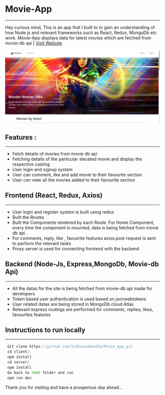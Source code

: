 # Movie-App
----
Hey curious mind,
This is an app that I built to  to gain an understanding of how Node js and relevant frameworks such as React, Redux, MongoDb etc work.  Movie-App displays data for latest movies which are fetched from movie-db api | [Visit Website](http://movie-app-sudhansu.herokuapp.com/)

![Movie-App](https://raw.githubusercontent.com/SudhansuBandha/Movie_App/master/client/public/images/Screenshot%20(11).png)


## Features :
----
- Fetch details of movies from movie db api
- Fetching details of the particular sleceted movie and display the respective casting
- User login and signup system
- User can comment, like and add movie to their favourite section
- User can view all the movies added to their favourite section



## Frontend (React, Redux, Axios)
----
- User login and register system is built using redux
- Built the Routes
- Built the Components rendered by each Route. For Home Component, every time the component is mounted, data is being fetched from movie db api .
- For comments, reply, like , favuorite features axios.post request is sent to perform the relevant tasks
- Proxy server is used for connecting frontend with the backend


## Backend (Node-Js, Express,MongoDb, Movie-db Api)
----
- All the datas for the site is being fetched from movie-db api made for developers
- Token based user authentication is used based on jsonwebtokens
- User related datas are being stored in MongoDb cloud Atlas
- Relevant express routings are performed for comments, replies, likes, favourites features

## Instructions to run locally
----

``` javascript
 Git clone https://github.com/SudhansuBandha/Movie_App.git
 cd client/
 npm install
 cd server/
 npm install
 Go back to root folder and run
 npm run dev
 ```
Thank you for visiting and have a prosperous day ahead...







